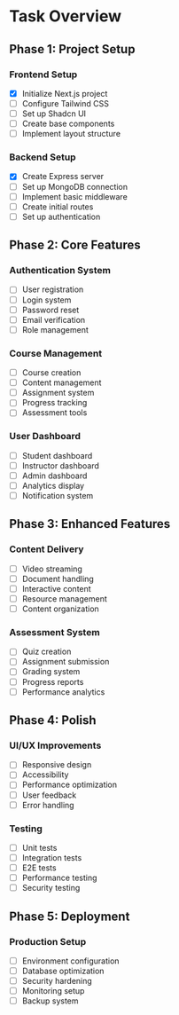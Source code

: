 # Task Overview

## Phase 1: Project Setup
### Frontend Setup
- [x] Initialize Next.js project
- [ ] Configure Tailwind CSS
- [ ] Set up Shadcn UI
- [ ] Create base components
- [ ] Implement layout structure

### Backend Setup
- [x] Create Express server
- [ ] Set up MongoDB connection
- [ ] Implement basic middleware
- [ ] Create initial routes
- [ ] Set up authentication

## Phase 2: Core Features
### Authentication System
- [ ] User registration
- [ ] Login system
- [ ] Password reset
- [ ] Email verification
- [ ] Role management

### Course Management
- [ ] Course creation
- [ ] Content management
- [ ] Assignment system
- [ ] Progress tracking
- [ ] Assessment tools

### User Dashboard
- [ ] Student dashboard
- [ ] Instructor dashboard
- [ ] Admin dashboard
- [ ] Analytics display
- [ ] Notification system

## Phase 3: Enhanced Features
### Content Delivery
- [ ] Video streaming
- [ ] Document handling
- [ ] Interactive content
- [ ] Resource management
- [ ] Content organization

### Assessment System
- [ ] Quiz creation
- [ ] Assignment submission
- [ ] Grading system
- [ ] Progress reports
- [ ] Performance analytics

## Phase 4: Polish
### UI/UX Improvements
- [ ] Responsive design
- [ ] Accessibility
- [ ] Performance optimization
- [ ] User feedback
- [ ] Error handling

### Testing
- [ ] Unit tests
- [ ] Integration tests
- [ ] E2E tests
- [ ] Performance testing
- [ ] Security testing

## Phase 5: Deployment
### Production Setup
- [ ] Environment configuration
- [ ] Database optimization
- [ ] Security hardening
- [ ] Monitoring setup
- [ ] Backup system 